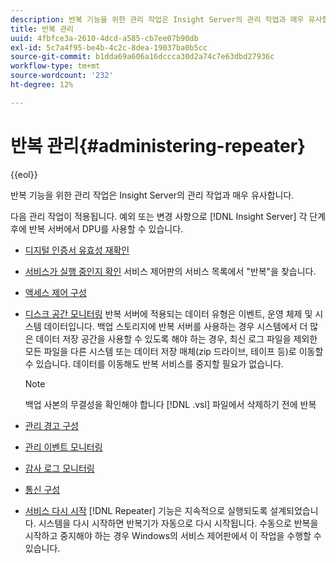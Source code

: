 ```yaml
---
description: 반복 기능을 위한 관리 작업은 Insight Server의 관리 작업과 매우 유사합니다.
title: 반복 관리
uuid: 4fbfce3a-2610-4dcd-a585-cb7ee07b90db
exl-id: 5c7a4f95-be4b-4c2c-8dea-19037ba0b5cc
source-git-commit: b1dda69a606a16dccca30d2a74c7e63dbd27936c
workflow-type: tm+mt
source-wordcount: '232'
ht-degree: 12%

---
```


# 반복 관리{#administering-repeater}

{{eol}}

반복 기능을 위한 관리 작업은 Insight Server의 관리 작업과 매우 유사합니다.

다음 관리 작업이 적용됩니다. 예외 또는 변경 사항으로 [!DNL Insight Server] 각 단계 후에 반복 서버에서 DPU를 사용할 수 있습니다.

* [디지털 인증서 유효성 재확인](../../../home/c-inst-svr/c-admin-inst-svr/c-reval-dgtl-cert.md#concept-f0020a6f0d6f477099b7a8f0b6e2944c)
* [서비스가 실행 중인지 확인](../../../home/c-inst-svr/c-admin-inst-svr/c-cfrm-svc-rng.md#concept-15b046e92d254bbd95dec829abc76677) 서비스 제어판의 서비스 목록에서 &quot;반복&quot;을 찾습니다.

* [액세스 제어 구성](../../../home/c-inst-svr/c-admin-inst-svr/c-config-acs-ctrl/c-config-acs-ctrl.md#concept-ac385e870dbe4b57a72bf7266b60f93d)
* [디스크 공간 모니터링](../../../home/c-inst-svr/c-admin-inst-svr/c-mntr-disk-spc/c-mntr-disk-spc.md#concept-a83447e44f4e47aba282328be395a0d4) 반복 서버에 적용되는 데이터 유형은 이벤트, 운영 체제 및 시스템 데이터입니다. 백업 스토리지에 반복 서버를 사용하는 경우 시스템에서 더 많은 데이터 저장 공간을 사용할 수 있도록 해야 하는 경우, 최신 로그 파일을 제외한 모든 파일을 다른 시스템 또는 데이터 저장 매체(zip 드라이브, 테이프 등)로 이동할 수 있습니다. 데이터를 이동해도 반복 서비스를 중지할 필요가 없습니다.

   >[!NOTE]
   >
   >백업 사본의 무결성을 확인해야 합니다 [!DNL .vsl] 파일에서 삭제하기 전에 반복

* [관리 경고 구성](../../../home/c-inst-svr/c-admin-inst-svr/t-config-adm-alrts.md#task-0858f588da4941aa9d4952f6592681aa)
* [관리 이벤트 모니터링](../../../home/c-inst-svr/c-admin-inst-svr/t-mntr-adm-evts.md#task-4c78325b3e6e4dde8fa94c1896e19e34)
* [감사 로그 모니터링](../../../home/c-inst-svr/c-admin-inst-svr/t-mntr-adt-lgs.md#task-5dd9830424fe440ea1369215a1aca231)
* [통신 구성](../../../home/c-inst-svr/c-admin-inst-svr/t-config-com.md#task-471305ecf7a644789a288f93c42514ec)
* [서비스 다시 시작](../../../home/c-inst-svr/c-admin-inst-svr/t-rest-svc.md#task-97f97f1019bc440080ab2fddfdc04c74)  [!DNL Repeater] 기능은 지속적으로 실행되도록 설계되었습니다. 시스템을 다시 시작하면 반복기가 자동으로 다시 시작됩니다. 수동으로 반복을 시작하고 중지해야 하는 경우 Windows의 서비스 제어판에서 이 작업을 수행할 수 있습니다.
